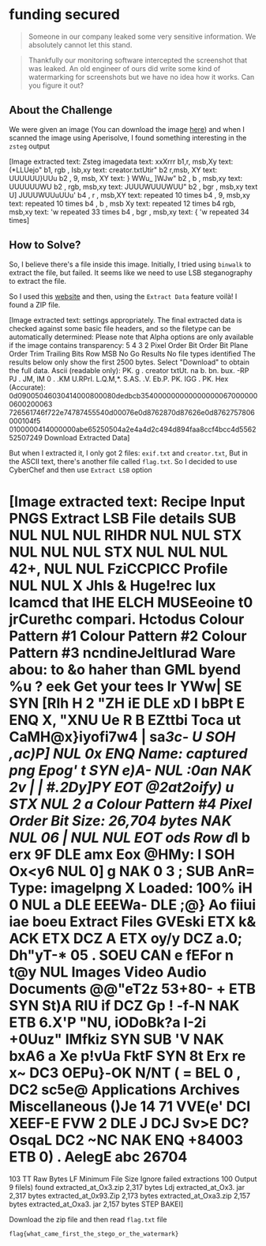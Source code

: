 # funding secured
> Someone in our company leaked some very sensitive information. We absolutely cannot let this stand.

> Thankfully our monitoring software intercepted the screenshot that was leaked. An old engineer of ours did write some kind of watermarking for screenshots but we have no idea how it works. Can you figure it out?

## About the Challenge
We were given an image (You can download the image [here](captured.png)) and when I scanned the image using Aperisolve, I found something interesting in the `zsteg` output


[Image extracted text: Zsteg
imagedata
text:
xxXrrr
b1,r, msb,Xy
text:
(*LLUejo"
b1, rgb , Isb,xy
text:
creator.txtUtir"
b2
r,msb, XY
text:
UUUUUU}UUu
b2 , 9, msb, XY
text:
} WWu_ ]WJw"
b2 , b , msb,xy
text:
UUUUUUWU
b2 , rgb, msb,xy
text:
JUUUWUUUWUU"
b2 , bgr , msb,xy
text
U] JUUUWUUuUUu'
b4 , r , msb,XY
text:
repeated
10 times
b4 , 9,
msb,xy
text:
repeated
10
times
b4 , b , msb
Xy
text:
repeated
12 times
b4
rgb, msb,xy
text:
'w
repeated
33
times
b4 , bgr , msb,xy
text:
{
'w
repeated
34 times]


## How to Solve?
So, I believe there's a file inside this image. Initially, I tried using `binwalk` to extract the file, but failed. It seems like we need to use LSB steganography to extract the file.

So I used this [website](https://stegonline.georgeom.net/extract) and then, using the `Extract Data` feature voilà! I found a ZIP file.


[Image extracted text: settings appropriately. The final extracted data is checked against some basic file
headers, and so the filetype can be automatically determined:
Please note that Alpha options are only available if the image contains transparency:
5
4
3
2
Pixel Order
Bit Order
Bit Plane Order
Trim Trailing Bits
Row
MSB
No
Go
Results
No file types identified
The results below only show the first 2500 bytes. Select "Download" to obtain the
full data.
Ascii (readable only):
PK.
g .
creator
txtUt.
na
b.
bn.
bux.
-RP
PJ . JM, IM
0 .
.KM
U.RPrI.
L.Q.M,*.
S.AS.
.V.
Eb.P.
PK.
IGG .
PK.
Hex (Accurate):
0d09005046030414000800080dedbcb3540000000000000000670000000600200063
726561746f722e74787455540d00076e0d8762870d87626e0d8762757806000104f5
0100000414000000abe65250504a2e4a4d2c494d894faa8ccf4bcc4d556252507249
Download Extracted Data]


But when I extracted it, I only got 2 files: `exif.txt` and `creator.txt`, But in the ASCII text, there's another file called `flag.txt`. So I decided to use CyberChef and then use `Extract LSB` option


[Image extracted text: Recipe
Input
PNGS
Extract LSB
File details
SUB
NUL
NUL
NUL
RIHDR
NUL
NUL
STX
NUL
NUL
NUL
STX
NUL
NUL
NUL
42+,
NUL
NUL
FziCCPICC
Profile
NUL
NUL
X
Jhls & Huge!rec lux lcamcd that IHE ELCH MUSEeoine t0 jrCurethc compari. Hctodus
Colour Pattern #1
Colour Pattern #2
Colour Pattern #3
ncndineJeltlurad Ware abou: to &o haher than
GML byend %u ? eek Get your tees Ir
YWw| SE
SYN
[RIh
H
2
"ZH
iE
DLE
xD
I
bBPt
E
ENQ
X,
"XNU
Ue
R
B
EZttbi
Toca
ut
CaMH@x}iyofi7w4 | sa*3c-
U
SOH
,ac)P]
NUL
0x
ENQ
Name:
captured png
Epog' t
SYN
e)A-
NUL
:0an
NAK
2v | | #.2Dy]PY
EOT
@2at2oify) u
STX
NUL
2
a
Colour Pattern #4
Pixel Order
Bit
Size:
26,704 bytes
NAK
NUL
06 |
NUL
NUL
EOT
ods
Row
d*l
b erx 9F
DLE
amx 
Eox @HMy: I
SOH
Ox<y6
NUL
0]
g
NAK
0 3 ;
SUB
AnR=
Type:
imagelpng
X
Loaded:
100%
iH
0
NUL
a
DLE
EEEWa-
DLE
;@}
Ao
fiiui
iae
boeu
Extract Files
GVEski
ETX
k&
ACK
ETX
DCZ
A
ETX
oy/y
DCZ
a.0; Dh"yT-*
05 . SOEU
CAN
e
fEFor
n
t@y
NUL
Images
Video
Audio
Documents
@@"eT2z
53+80-
+
ETB
SYN
St)A
RIU
if
DCZ
Gp ! -f-N
NAK
ETB
6.X'P
"NU, iODoBk?a
I-2i +0Uuz" IMfkiz
SYN
SUB
'V
NAK
bxA6 a Xe
p!vUa FktF
SYN
8t Erx
re
x~
DC3
OEPu}-OK
N/NT ( =
BEL
0 ,
DC2
sc5e@
Applications
Archives
Miscellaneous
()Je
14
71 VVE(e'
DCI
XEEF-E
FVW 
2
DLE
J
DCJ
Sv>E
DC?
OsqaL
DC2
~NC
NAK
ENQ
+84003
ETB
0) . AelegE
abc
26704
=
103
TT
Raw Bytes
LF
Minimum File Size
Ignore failed extractions
100
Output
9
filels)
found
extracted_at_Ox3.zip
2,317 bytes
Ldj
extracted_at_Ox3. jar
2,317 bytes
extracted_at_0x93.Zip
2,173 bytes
extracted_at_Oxa3.zip
2,157 bytes
extracted_at_Oxa3. jar
2,157 bytes
STEP
BAKEI]


Download the zip file and then read `flag.txt` file

```
flag{what_came_first_the_stego_or_the_watermark}
```